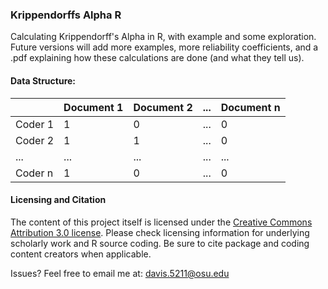 ### Krippendorffs Alpha R
Calculating Krippendorff's Alpha in R, with example and some exploration. Future versions will add more examples, more reliability coefficients, and a .pdf explaining how these calculations are done (and what they tell us). 

#### Data Structure:

|         | Document 1 | Document 2 |  ...  | Document n |
| --- | --- | --- | --- | --- |
| Coder 1 |  1  |  0  | ... |  0  |
| Coder 2 |  1  |  1  | ... |  0  |
|   ...   | ... | ... | ... | ... |
| Coder n |  1  |  0  | ... |  0  |

#### Licensing and Citation
The content of this project itself is licensed under the [Creative Commons Attribution 3.0 license](https://creativecommons.org/licenses/by/3.0/us/deed.en_US). Please check licensing information for underlying scholarly work and R source coding. Be sure to cite package and coding content creators when applicable. 

Issues? Feel free to email me at: davis.5211@osu.edu
